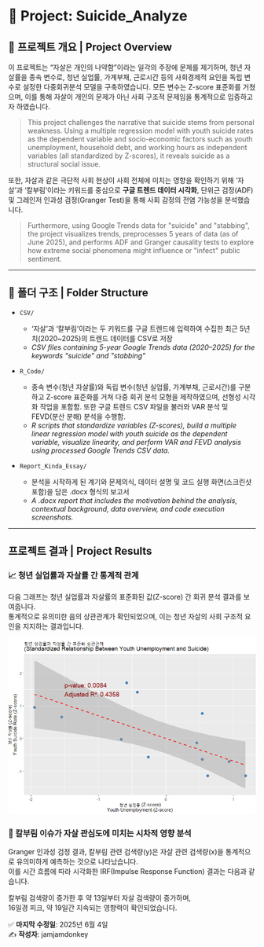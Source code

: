 # 📁 Project: Suicide_Analyze

## 🧠 프로젝트 개요 | Project Overview

이 프로젝트는 “자살은 개인의 나약함”이라는 일각의 주장에 문제를 제기하며, 청년 자살률을 종속 변수로, 청년 실업률, 가계부채, 근로시간 등의 사회경제적 요인을 독립 변수로 설정한 다중회귀분석 모델을 구축하였습니다. 모든 변수는 Z-score 표준화를 거쳤으며, 이를 통해 자살이 개인의 문제가 아닌 사회 구조적 문제임을 통계적으로 입증하고자 하였습니다.

> This project challenges the narrative that suicide stems from personal weakness. Using a multiple regression model with youth suicide rates as the dependent variable and socio-economic factors such as youth unemployment, household debt, and working hours as independent variables (all standardized by Z-scores), it reveals suicide as a structural social issue.

또한, 자살과 같은 극단적 사회 현상이 사회 전체에 미치는 영향을 확인하기 위해 ‘자살’과 ‘칼부림’이라는 키워드를 중심으로 **구글 트렌드 데이터 시각화**, 단위근 검정(ADF) 및 그레인저 인과성 검정(Granger Test)을 통해 사회 감정의 전염 가능성을 분석했습니다.

> Furthermore, using Google Trends data for "suicide" and "stabbing", the project visualizes trends, preprocesses 5 years of data (as of June 2025), and performs ADF and Granger causality tests to explore how extreme social phenomena might influence or "infect" public sentiment.

---

## 📂 폴더 구조 | Folder Structure

- `CSV/`  
  - ‘자살’과 ‘칼부림’이라는 두 키워드를 구글 트렌드에 입력하여 수집한 최근 5년치(2020~2025)의 트렌드 데이터를 CSV로 저장  
  - _CSV files containing 5-year Google Trends data (2020–2025) for the keywords "suicide" and "stabbing"_

- `R_Code/`  
  - 종속 변수(청년 자살률)와 독립 변수(청년 실업률, 가계부채, 근로시간)를 구분하고 Z-score 표준화를 거쳐 다중 회귀 분석 모형을 제작하였으며, 선형성 시각화 작업을 포함함. 또한 구글 트렌드 CSV 파일을 불러와 VAR 분석 및 FEVD(분산 분해) 분석을 수행함.  
  - _R scripts that standardize variables (Z-scores), build a multiple linear regression model with youth suicide as the dependent variable, visualize linearity, and perform VAR and FEVD analysis using processed Google Trends CSV data._

- `Report_Kinda_Essay/`  
  - 분석을 시작하게 된 계기와 문제의식, 데이터 설명 및 코드 실행 화면(스크린샷 포함)을 담은 .docx 형식의 보고서  
  - _A .docx report that includes the motivation behind the analysis, contextual background, data overview, and code execution screenshots._
---

## 프로젝트 결과 | Project Results

### 📈 청년 실업률과 자살률 간 통계적 관계

다음 그래프는 청년 실업률과 자살률의 표준화된 값(Z-score) 간 회귀 분석 결과를 보여줍니다.  
통계적으로 유의미한 음의 상관관계가 확인되었으며, 이는 청년 자살의 사회 구조적 요인을 지지하는 결과입니다.

![Youth Suicide & Unemployment Relationship](./images/Z_Score_Graph.png)

### 🧪 칼부림 이슈가 자살 관심도에 미치는 시차적 영향 분석

Granger 인과성 검정 결과, 칼부림 관련 검색량(y)은 자살 관련 검색량(x)을 통계적으로 유의미하게 예측하는 것으로 나타났습니다.  
이를 시간 흐름에 따라 시각화한 IRF(Impulse Response Function) 결과는 다음과 같습니다.

칼부림 검색량이 증가한 후 약 13일부터 자살 검색량이 증가하며,  
16일경 피크, 약 19일간 지속되는 영향력이 확인되었습니다.


✅ **마지막 수정일**: 2025년 6월 4일  
✍️ **작성자**: jamjamdonkey
